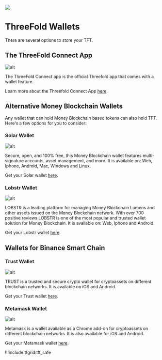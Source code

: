 
![](img/threefold_wallet_large_header.png)

<!-- ![](img/tftexplo.png) -->

# ThreeFold Wallets

There are several options to store your TFT. 

## The ThreeFold Connect App

![alt](img/threefold_connect_4screens.png)

The ThreeFold Connect app is the official Threefold app that comes with a wallet feature.

Learn more about the Threefold Connect App [here](threefold:threefold_connect).

## Alternative Money Blockchain Wallets

Any wallet that can hold Money Blockchain based tokens can also hold TFT. Here's a few options for you to consider:

### Solar Wallet

![alt](img/solar_wallet_logo.jpg ':size=300')

Secure, open, and 100% free, this Money Blockchain wallet features multi-signature accounts, asset management, and more. It is available on: Web, Iphone, Android, Mac, Windows and Linux.

Get your Solar wallet [here](https://solarwallet.io/).

### Lobstr Wallet

![alt](img/lobstr_wallet_logo.jpg ':size=300')

LOBSTR is a leading platform for managing Money Blockchain Lumens and other assets issued on the Money Blockchain network. With over 700 positive reviews LOBSTR is one of the most popular and trusted wallet solution for Money Blockchain. It is available on: Web, Iphone and Android.

Get your Lobstr wallet [here](https://lobstr.co/).


## Wallets for Binance Smart Chain

### Trust Wallet

![alt](img/trustwallet_logo.png ':size=300')

TRUST is a trusted and secure crypto wallet for cryptoassets on different blockchain networks. It is available on iOS and Android.

Get your Trust wallet [here](https://trustwallet.com/).

### Metamask Wallet

![alt](img/metamask_logo.png ':size=300')

Metamask is a wallet available as a Chrome add-on for cryptoassets on different blockchain networks. It is also available for iOS and Android. 

Get your Metamask wallet [here](https://metamask.io/).

!!!include:tfgrid:tft_safe